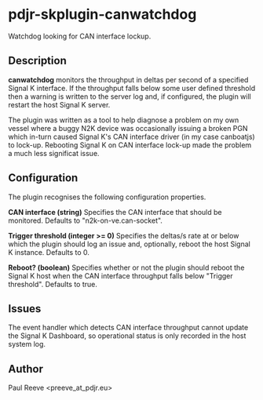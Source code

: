 # pdjr-skplugin-canwatchdog

Watchdog looking for CAN interface lockup.

## Description
**canwatchdog** monitors the throughput in deltas per second of a
specified Signal K interface.
If the throughput falls below some user defined threshold then a
warning is written to the server log and, if configured, the plugin
will restart the host Signal K server.

The plugin was written as a tool to help diagnose a problem on my
own vessel where a buggy N2K device was occasionally issuing a
broken PGN which in-turn caused Signal K's CAN interface driver
(in my case canboatjs) to lock-up.
Rebooting Signal K on CAN interface lock-up made the problem a
much less significat issue.

## Configuration
The plugin recognises the following configuration properties.

**CAN interface (string)**
Specifies the CAN interface that should be monitored.
Defaults to "n2k-on-ve.can-socket".

**Trigger threshold (integer >= 0)**
Specifies the deltas/s rate at or below which the plugin should log
an issue and, optionally, reboot the host Signal K instance.
Defaults to 0.

**Reboot? (boolean)**
Specifies whether or not the plugin should reboot the Signal K host
when the CAN interface throughput falls below "Trigger threshold".
Defaults to true.

## Issues
The event handler which detects CAN interface throughput cannot update
the Signal K Dashboard, so operational status is only recorded in the
host system log.

## Author
Paul Reeve <preeve_at_pdjr.eu>

